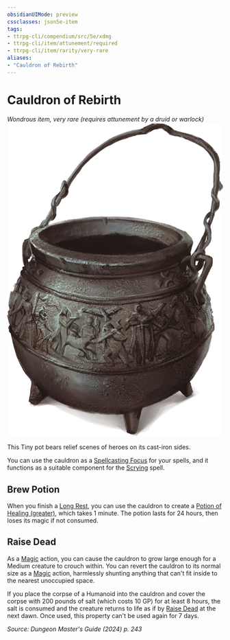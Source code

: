 ```yaml
---
obsidianUIMode: preview
cssclasses: json5e-item
tags:
- ttrpg-cli/compendium/src/5e/xdmg
- ttrpg-cli/item/attunement/required
- ttrpg-cli/item/rarity/very-rare
aliases: 
- "Cauldron of Rebirth"
---
```

# Cauldron of Rebirth
*Wondrous item, very rare (requires attunement by a druid or warlock)*  
![](Інструменти%20ДМ/CLI/items/img/cauldron-of-rebirth.webp#right)


This Tiny pot bears relief scenes of heroes on its cast-iron sides.

You can use the cauldron as a [Spellcasting Focus](Інструменти%20ДМ/CLI/rules/variant-rules/spellcasting-focus-xphb.md) for your spells, and it functions as a suitable component for the [Scrying](Інструменти%20ДМ/CLI/spells/scrying-xphb.md) spell.

## Brew Potion

When you finish a [Long Rest](Інструменти%20ДМ/CLI/rules/variant-rules/long-rest-xphb.md), you can use the cauldron to create a [Potion of Healing (greater)](Інструменти%20ДМ/CLI/items/potion-of-greater-healing-xdmg.md), which takes 1 minute. The potion lasts for 24 hours, then loses its magic if not consumed.

## Raise Dead

As a [Magic](Інструменти%20ДМ/CLI/rules/actions.md#Magic) action, you can cause the cauldron to grow large enough for a Medium creature to crouch within. You can revert the cauldron to its normal size as a [Magic](Інструменти%20ДМ/CLI/rules/actions.md#Magic) action, harmlessly shunting anything that can't fit inside to the nearest unoccupied space.

If you place the corpse of a Humanoid into the cauldron and cover the corpse with 200 pounds of salt (which costs 10 GP) for at least 8 hours, the salt is consumed and the creature returns to life as if by [Raise Dead](Інструменти%20ДМ/CLI/spells/raise-dead-xphb.md) at the next dawn. Once used, this property can't be used again for 7 days.

*Source: Dungeon Master's Guide (2024) p. 243*